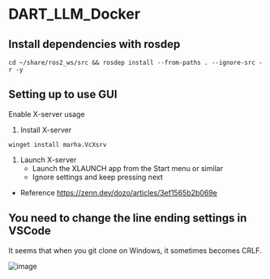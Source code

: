 # DART_LLM_Docker

## Install dependencies with rosdep
```
cd ~/share/ros2_ws/src && rosdep install --from-paths . --ignore-src -r -y
```


## Setting up to use GUI
Enable X-server usage

1. Install X-server
```
winget install marha.VcXsrv
```
1. Launch X-server
    - Launch the XLAUNCH app from the Start menu or similar
    - Ignore settings and keep pressing next

- Reference
https://zenn.dev/dozo/articles/3ef1565b2b069e

## You need to change the line ending settings in VSCode
It seems that when you git clone on Windows, it sometimes becomes CRLF.

![image](https://user-images.githubusercontent.com/83892604/233789822-5dcc164c-874d-42cf-b69c-c60e3cd5972d.png)
